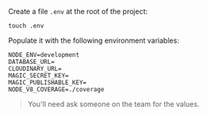 Create a file `.env` at the root of the project:

```shell
touch .env
```

Populate it with the following environment variables:

```
NODE_ENV=development
DATABASE_URL=
CLOUDINARY_URL=
MAGIC_SECRET_KEY=
MAGIC_PUBLISHABLE_KEY=
NODE_V8_COVERAGE=./coverage
```

> You'll need ask someone on the team for the values.
